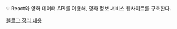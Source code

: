 <aside>
  
💡 React와 영화 데이터 API를 이용해, 영화 정보 서비스 웹사이트를 구축한다.

[블로그 정리 내용](https://leon.oopy.io/3ccda7cb-8242-4ce9-b2dd-f45b72950d3b)

</aside>
